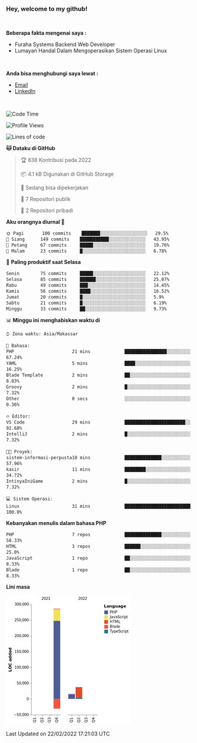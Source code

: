 <h3>Hey, welcome to my github!</h3>

<br>

<p><strong>Beberapa fakta mengenai saya :</strong></p>

<ul>
  <li>Furaha Systems Backend Web Developer</li>
  <li>Lumayan Handal Dalam Mengoperasikan Sistem Operasi Linux</li>
</ul>

<br>

<p><strong>Anda bisa menghubungi saya lewat :</strong></p>

<ul>
  <li><a href="mailto:renaldiapriyanto419@gmail.com">Email</a></li>
  <li><a href="https://www.linkedin.com/in/renaldi-kadang-314314206/">LinkedIn</a></li>
</ul>

<br>

<!--START_SECTION:waka-->
![Code Time](http://img.shields.io/badge/Code%20Time-8%20hrs%2027%20mins-blue)

![Profile Views](http://img.shields.io/badge/Profil%20dilihat-48-blue)

![Lines of code](https://img.shields.io/badge/Sejak%20Hello%20World%20aku%20telah%20menulis-283%20Thousand%20baris%20kode-blue)

**🐱 Dataku di GitHub** 

> 🏆 838 Kontribusi pada 2022
 > 
> 📦 4.1 kB Digunakan di GitHub Storage 
 > 
> 💼 Sedang bisa dipekerjakan
 > 
> 📜 7 Repositori publik 
 > 
> 🔑 2 Repositori pribadi  
 > 
**Aku orangnya diurnal 🐤** 

```text
🌞 Pagi       100 commits    ███████░░░░░░░░░░░░░░░░░░   29.5% 
🌆 Siang      149 commits    ███████████░░░░░░░░░░░░░░   43.95% 
🌃 Petang     67 commits     █████░░░░░░░░░░░░░░░░░░░░   19.76% 
🌙 Malam      23 commits     █░░░░░░░░░░░░░░░░░░░░░░░░   6.78%

```
📅 **Paling produktif saat Selasa** 

```text
Senin        75 commits     █████░░░░░░░░░░░░░░░░░░░░   22.12% 
Selasa       85 commits     ██████░░░░░░░░░░░░░░░░░░░   25.07% 
Rabu         49 commits     ███░░░░░░░░░░░░░░░░░░░░░░   14.45% 
Kamis        56 commits     ████░░░░░░░░░░░░░░░░░░░░░   16.52% 
Jumat        20 commits     █░░░░░░░░░░░░░░░░░░░░░░░░   5.9% 
Sabtu        21 commits     █░░░░░░░░░░░░░░░░░░░░░░░░   6.19% 
Minggu       33 commits     ██░░░░░░░░░░░░░░░░░░░░░░░   9.73%

```


📊 **Minggu ini menghabiskan waktu di** 

```text
⌚︎ Zona waktu: Asia/Makassar

💬 Bahasa: 
PHP                      21 mins             ████████████████░░░░░░░░░   67.24% 
YAML                     5 mins              ████░░░░░░░░░░░░░░░░░░░░░   16.25% 
Blade Template           2 mins              ██░░░░░░░░░░░░░░░░░░░░░░░   8.83% 
Groovy                   2 mins              █░░░░░░░░░░░░░░░░░░░░░░░░   7.32% 
Other                    0 secs              ░░░░░░░░░░░░░░░░░░░░░░░░░   0.36%

🔥 Editor: 
VS Code                  29 mins             ███████████████████████░░   92.68% 
IntelliJ                 2 mins              █░░░░░░░░░░░░░░░░░░░░░░░░   7.32%

🐱‍💻 Proyek: 
sistem-informasi-perpusta18 mins             ██████████████░░░░░░░░░░░   57.96% 
kasir                    11 mins             ████████░░░░░░░░░░░░░░░░░   34.72% 
IntinyaIniGame           2 mins              █░░░░░░░░░░░░░░░░░░░░░░░░   7.32%

💻 Sistem Operasi: 
Linux                    31 mins             █████████████████████████   100.0%

```

**Kebanyakan menulis dalam bahasa PHP** 

```text
PHP                      7 repos             ██████████████░░░░░░░░░░░   58.33% 
HTML                     3 repos             ██████░░░░░░░░░░░░░░░░░░░   25.0% 
JavaScript               1 repo              ██░░░░░░░░░░░░░░░░░░░░░░░   8.33% 
Blade                    1 repo              ██░░░░░░░░░░░░░░░░░░░░░░░   8.33%

```


**Lini masa**

![Chart not found](https://raw.githubusercontent.com/Sylent-Sys/Sylent-Sys/main/charts/bar_graph.png) 


 Last Updated on 22/02/2022 17:21:03 UTC
<!--END_SECTION:waka-->
